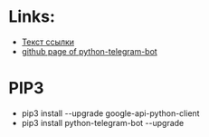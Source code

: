 # Links: #

* [Текст ссылки](https://developers.google.com/sheets/api/quickstart/python)
* [github page of python-telegram-bot](https://github.com/python-telegram-bot/python-telegram-bot)

# PIP3 #

* pip3 install --upgrade google-api-python-client
* pip3 install python-telegram-bot --upgrade